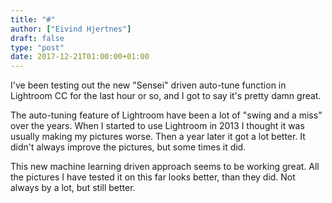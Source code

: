 ```yaml
---
title: "#"
author: ["Eivind Hjertnes"]
draft: false
type: "post"
date: 2017-12-21T01:00:00+01:00
---
```


I've been testing out the new "Sensei" driven auto-tune function in
Lightroom CC for the last hour or so, and I got to say it's pretty damn
great.

The auto-tuning feature of Lightroom have been a lot of "swing and a
miss" over the years. When I started to use Lightroom in 2013 I thought
it was usually making my pictures worse. Then a year later it got a lot
better. It didn't always improve the pictures, but some times it did.

This new machine learning driven approach seems to be working great. All
the pictures I have tested it on this far looks better, than they did.
Not always by a lot, but still better.
